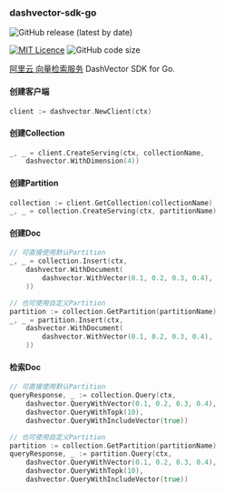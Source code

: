 ### dashvector-sdk-go

![GitHub release (latest by date)](https://img.shields.io/github/v/release/CharLemAznable/dashvector-sdk-go)

[![MIT Licence](https://badges.frapsoft.com/os/mit/mit.svg?v=103)](https://opensource.org/licenses/mit-license.php)
![GitHub code size](https://img.shields.io/github/languages/code-size/CharLemAznable/dashvector-sdk-go)

[阿里云 向量检索服务](https://help.aliyun.com/product/2510217.html) DashVector SDK for Go.

#### 创建客户端

```go
client := dashvector.NewClient(ctx)
```

#### 创建Collection

```go
_, _ = client.CreateServing(ctx, collectionName, 
    dashvector.WithDimension(4))
```

#### 创建Partition

```go
collection := client.GetCollection(collectionName)
_, _ = collection.CreateServing(ctx, partitionName)
```

#### 创建Doc

```go
// 可直接使用默认Partition
_, _ = collection.Insert(ctx,
    dashvector.WithDocument(
        dashvector.WithVector(0.1, 0.2, 0.3, 0.4),
    ))

// 也可使用自定义Partition
partition := collection.GetPartition(partitionName)
_, _ = partition.Insert(ctx,
    dashvector.WithDocument(
        dashvector.WithVector(0.1, 0.2, 0.3, 0.4),
    ))
```

#### 检索Doc

```go
// 可直接使用默认Partition
queryResponse, _ := collection.Query(ctx,
    dashvector.QueryWithVector(0.1, 0.2, 0.3, 0.4),
    dashvector.QueryWithTopk(10),
    dashvector.QueryWithIncludeVector(true))

// 也可使用自定义Partition
partition := collection.GetPartition(partitionName)
queryResponse, _ := partition.Query(ctx,
    dashvector.QueryWithVector(0.1, 0.2, 0.3, 0.4),
    dashvector.QueryWithTopk(10),
    dashvector.QueryWithIncludeVector(true))
```
